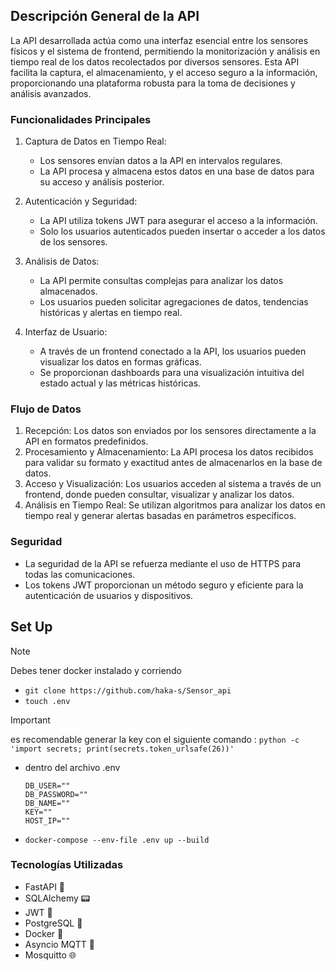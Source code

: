 Descripción General de la API
-----------------------------

La API desarrollada actúa como una interfaz esencial entre los sensores físicos y el sistema de frontend, permitiendo la monitorización y análisis en tiempo real de los datos recolectados por diversos sensores. Esta API facilita la captura, el almacenamiento, y el acceso seguro a la información, proporcionando una plataforma robusta para la toma de decisiones y análisis avanzados.

### Funcionalidades Principales

1.  Captura de Datos en Tiempo Real:

    -   Los sensores envían datos a la API en intervalos regulares.
    -   La API procesa y almacena estos datos en una base de datos para su acceso y análisis posterior.
2.  Autenticación y Seguridad:

    -   La API utiliza tokens JWT para asegurar el acceso a la información.
    -   Solo los usuarios autenticados pueden insertar o acceder a los datos de los sensores.
3.  Análisis de Datos:

    -   La API permite consultas complejas para analizar los datos almacenados.
    -   Los usuarios pueden solicitar agregaciones de datos, tendencias históricas y alertas en tiempo real.
4.  Interfaz de Usuario:

    -   A través de un frontend conectado a la API, los usuarios pueden visualizar los datos en formas gráficas.
    -   Se proporcionan dashboards para una visualización intuitiva del estado actual y las métricas históricas.

### Flujo de Datos

1.  Recepción: Los datos son enviados por los sensores directamente a la API en formatos predefinidos.
2.  Procesamiento y Almacenamiento: La API procesa los datos recibidos para validar su formato y exactitud antes de almacenarlos en la base de datos.
3.  Acceso y Visualización: Los usuarios acceden al sistema a través de un frontend, donde pueden consultar, visualizar y analizar los datos.
4.  Análisis en Tiempo Real: Se utilizan algoritmos para analizar los datos en tiempo real y generar alertas basadas en parámetros específicos.

### Seguridad

-   La seguridad de la API se refuerza mediante el uso de HTTPS para todas las comunicaciones.
-   Los tokens JWT proporcionan un método seguro y eficiente para la autenticación de usuarios y dispositivos.

## Set Up
> [!NOTE]
> Debes tener docker instalado y corriendo
-   `git clone https://github.com/haka-s/Sensor_api`
-   `touch .env`
> [!IMPORTANT]
> es recomendable generar la key con el siguiente comando : `python -c 'import secrets; print(secrets.token_urlsafe(26))'`
-   dentro del archivo .env
    ```
    DB_USER=""
    DB_PASSWORD=""
    DB_NAME=""
    KEY=""
    HOST_IP=""
    ```
-   `docker-compose --env-file .env up --build`


### Tecnologías Utilizadas

-   FastAPI 🚪
-   SQLAlchemy 📟
-   JWT 🔐
-   PostgreSQL 🔑
-   Docker 🐳
-   Asyncio MQTT 📢
-   Mosquitto 🌐
